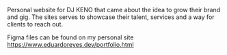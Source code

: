 Personal website for DJ KENO that came about
the idea to grow their brand and gig. The sites serves
to showcase their talent, services and a way for clients to reach out.

Figma files can be found on my personal site https://www.eduardoreyes.dev/portfolio.html
